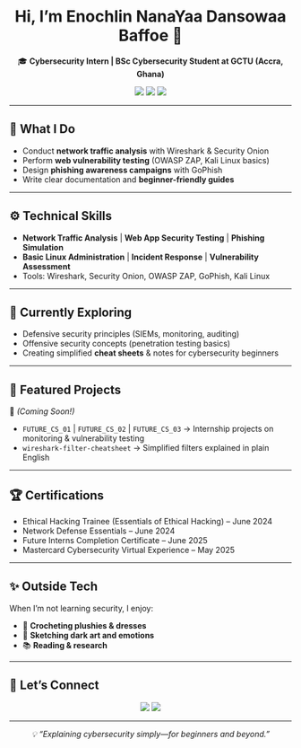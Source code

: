 
<h1 align="center">Hi, I’m Enochlin NanaYaa Dansowaa Baffoe 👋</h1>  

<p align="center">
  🎓 <b>Cybersecurity Intern | BSc Cybersecurity Student at GCTU (Accra, Ghana)</b>  
</p>  

<p align="center">
  <img src="https://img.shields.io/badge/Cybersecurity-Passion-blue?style=flat-square&logo=hackthebox" />
  <img src="https://img.shields.io/badge/Loves-Research-success?style=flat-square&logo=readthedocs" />
  <img src="https://img.shields.io/badge/Currently-Learning-orange?style=flat-square&logo=linux" />
</p>  

---

## 🔐 What I Do
- Conduct **network traffic analysis** with Wireshark & Security Onion  
- Perform **web vulnerability testing** (OWASP ZAP, Kali Linux basics)  
- Design **phishing awareness campaigns** with GoPhish  
- Write clear documentation and **beginner-friendly guides**  

---

## ⚙️ Technical Skills
- **Network Traffic Analysis** | **Web App Security Testing** | **Phishing Simulation**  
- **Basic Linux Administration** | **Incident Response** | **Vulnerability Assessment**  
- Tools: Wireshark, Security Onion, OWASP ZAP, GoPhish, Kali Linux  

---

## 🌱 Currently Exploring
- Defensive security principles (SIEMs, monitoring, auditing)  
- Offensive security concepts (penetration testing basics)  
- Creating simplified **cheat sheets** & notes for cybersecurity beginners  

---

## 📌 Featured Projects
🚀 *(Coming Soon!)*  
- `FUTURE_CS_01` | `FUTURE_CS_02` | `FUTURE_CS_03` → Internship projects on monitoring & vulnerability testing  
- `wireshark-filter-cheatsheet` → Simplified filters explained in plain English  

---

## 🏆 Certifications
- Ethical Hacking Trainee (Essentials of Ethical Hacking) – June 2024  
- Network Defense Essentials – June 2024  
- Future Interns Completion Certificate – June 2025  
- Mastercard Cybersecurity Virtual Experience – May 2025  

---

## ✨ Outside Tech
When I’m not learning security, I enjoy:  
- 🧶 **Crocheting plushies & dresses**  
- 🎨 **Sketching dark art and emotions**  
- 📚 **Reading & research**  

---

## 🤝 Let’s Connect
<p align="center">
  <a href="https://www.linkedin.com/in/enochlinbaffoe"><img src="https://img.shields.io/badge/LinkedIn-Profile-blue?style=flat-square&logo=linkedin" /></a>
  <a href="mailto:denochlin@gmail.com"><img src="https://img.shields.io/badge/Email-Contact%20Me-red?style=flat-square&logo=gmail" /></a>
</p>  

---

<p align="center"><i>💡 “Explaining cybersecurity simply—for beginners and beyond.”</i></p>
